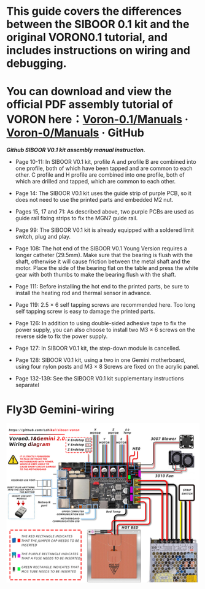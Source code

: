 # This guide covers the differences between the SIBOOR 0.1 kit and the original VORON0.1 tutorial, and includes instructions on wiring and debugging.  
# You can download and view the official PDF assembly tutorial of VORON here：[Voron-0.1/Manuals](https://github.com/VoronDesign/Voron-0/tree/Voron0.1/Manuals)  · [Voron-0/Manuals](https://github.com/VoronDesign/Voron-0/tree/Voron0.0/VORON-0/Manuals)  · GitHub

***Github SIBOOR V0.1 kit assembly manual instruction.***

* Page 10-11: In SIBOOR V0.1 kit, profile A and profile B are combined into one profile, both of which have been tapped and are common to each other. C profile and H profile are combined into one profile, both of which are drilled and tapped, which are common to each other.

* Page 14: The SIBOOR V0.1 kit uses the guide strip of purple PCB, so it does not need to use the printed parts and embedded M2 nut.

* Pages 15, 17 and 71: As described above, two purple PCBs are used as guide rail fixing strips to fix the MGN7 guide rail.

* Page 99: The SIBOOR V0.1 kit is already equipped with a soldered limit switch, plug and play.

* Page 108: The hot end of the SIBOOR V0.1 Young Version requires a longer catheter (29.5mm). Make sure that the bearing is flush with the shaft, otherwise it will cause friction between the metal shaft and the motor. Place the side of the bearing flat on the table and press the white gear with both thumbs to make the bearing flush with the shaft.

* Page 111: Before installing the hot end to the printed parts, be sure to install the heating rod and thermal sensor in advance.

* Page 119: 2.5 × 6 self tapping screws are recommended here. Too long self tapping screw is easy to damage the printed parts.

* Page 126: In addition to using double-sided adhesive tape to fix the power supply, you can also choose to install two M3 × 6 screws on the reverse side  to fix the power supply.

* Page 127: In SIBOOR V0.1 kit, the step-down module is cancelled.

* Page 128: SIBOOR V0.1 kit, using a two in one Gemini motherboard, using four nylon posts and M3 × 8 Screws are fixed on the acrylic panel.

* Page 132-139: See the SIBOOR V0.1 kit supplementary instructions separatel

# Fly3D Gemini-wiring
![image](https://github.com/Lzhikai/siboor-voron/blob/main/Voron-0.1/Fly3D%20Gemini-wiring.jpg)
